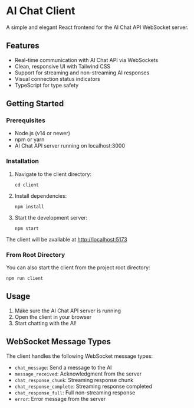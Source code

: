 # AI Chat Client

A simple and elegant React frontend for the AI Chat API WebSocket server.

## Features

- Real-time communication with AI Chat API via WebSockets
- Clean, responsive UI with Tailwind CSS
- Support for streaming and non-streaming AI responses
- Visual connection status indicators
- TypeScript for type safety

## Getting Started

### Prerequisites

- Node.js (v14 or newer)
- npm or yarn
- AI Chat API server running on localhost:3000

### Installation

1. Navigate to the client directory:
   ```
   cd client
   ```

2. Install dependencies:
   ```
   npm install
   ```

3. Start the development server:
   ```
   npm start
   ```

The client will be available at [http://localhost:5173](http://localhost:5173)

### From Root Directory

You can also start the client from the project root directory:

```
npm run client
```

## Usage

1. Make sure the AI Chat API server is running
2. Open the client in your browser
3. Start chatting with the AI!

## WebSocket Message Types

The client handles the following WebSocket message types:

- `chat_message`: Send a message to the AI
- `message_received`: Acknowledgment from the server
- `chat_response_chunk`: Streaming response chunk
- `chat_response_complete`: Streaming response completed
- `chat_response_full`: Full non-streaming response
- `error`: Error message from the server